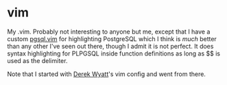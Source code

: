 vim
===

My .vim. Probably not interesting to anyone but me, except that I have a custom [pgsql.vim](https://github.com/Revolucent/vim/blob/master/syntax/pgsql.vim) for highlighting PostgreSQL which I think is _much_ better than any other I've seen out there, though I admit it is not perfect. It does syntax highlighting for PLPGSQL inside function definitions as long as $$ is used as the delimiter.

Note that I started with [Derek Wyatt](https://github.com/derekwyatt/vim-config)'s vim config and went from there. 
